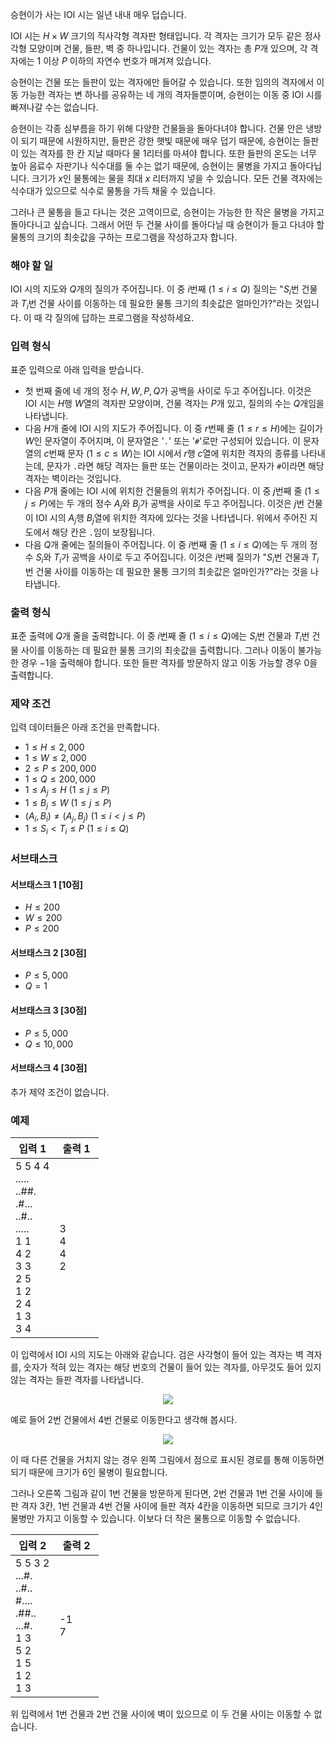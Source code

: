 승현이가 사는 IOI 시는 일년 내내 매우 덥습니다.

IOI 시는 $H \times W$ 크기의 직사각형 격자판 형태입니다. 각 격자는 크기가 모두 같은 정사각형 모양이며 건물, 들판, 벽 중 하나입니다. 건물이 있는 격자는 총 $P$개 있으며, 각 격자에는 $1$ 이상 $P$ 이하의 자연수 번호가 매겨져 있습니다.

승현이는 건물 또는 들판이 있는 격자에만 들어갈 수 있습니다. 또한 임의의 격자에서 이동 가능한 격자는 변 하나를 공유하는 네 개의 격자들뿐이며, 승현이는 이동 중 IOI 시를 빠져나갈 수는 없습니다.

승현이는 각종 심부름을 하기 위해 다양한 건물들을 돌아다녀야 합니다. 건물 안은 냉방이 되기 때문에 시원하지만, 들판은 강한 햇빛 때문에 매우 덥기 때문에, 승현이는 들판이 있는 격자를 한 칸 지날 때마다 물 1리터를 마셔야 합니다. 또한 들판의 온도는 너무 높아 음료수 자판기나 식수대를 둘 수는 없기 때문에, 승현이는 물병을 가지고 돌아다닙니다. 크기가 $x$인 물통에는 물을 최대 $x$ 리터까지 넣을 수 있습니다. 모든 건물 격자에는 식수대가 있으므로 식수로 물통을 가득 채울 수 있습니다.

그러나 큰 물통을 들고 다니는 것은 고역이므로, 승현이는 가능한 한 작은 물병을 가지고 돌아다니고 싶습니다. 그래서 어떤 두 건물 사이를 돌아다닐 때 승현이가 들고 다녀야 할 물통의 크기의 최솟값을 구하는 프로그램을 작성하고자 합니다.

### 해야 할 일

IOI 시의 지도와 $Q$개의 질의가 주어집니다. 이 중 $i$번째 ($1 \le i \le Q$) 질의는 "$S_{i}$번 건물과 $T_{i}$번 건물 사이를 이동하는 데 필요한 물통 크기의 최솟값은 얼마인가?"라는 것입니다. 이 때 각 질의에 답하는 프로그램을 작성하세요.

### 입력 형식

표준 입력으로 아래 입력을 받습니다.

* 첫 번째 줄에 네 개의 정수 $H, W, P, Q$가 공백을 사이로 두고 주어집니다. 이것은 IOI 시는 $H$행 $W$열의 격자판 모양이며, 건물 격자는 $P$개 있고, 질의의 수는 $Q$개임을 나타냅니다.
* 다음 $H$개 줄에 IOI 시의 지도가 주어집니다. 이 중 $r$번째 줄 ($1 \le r \le H$)에는 길이가 $W$인 문자열이 주어지며, 이 문자열은 '`.`' 또는 '`#`'로만 구성되어 있습니다. 이 문자열의 $c$번째 문자 ($1 \le c \le W$)는 IOI 시에서 $r$행 $c$열에 위치한 격자의 종류를 나타내는데, 문자가 `.`라면 해당 격자는 들판 또는 건물이라는 것이고, 문자가 `#`이라면 해당 격자는 벽이라는 것입니다.
* 다음 $P$개 줄에는 IOI 시에 위치한 건물들의 위치가 주어집니다. 이 중 $j$번째 줄 ($1 \le j \le P$)에는 두 개의 정수 $A_{j}$와 $B_{j}$가 공백을 사이로 두고 주어집니다. 이것은 $j$번 건물이 IOI 시의 $A_{j}$행 $B_{j}$열에 위치한 격자에 있다는 것을 나타냅니다. 위에서 주어진 지도에서 해당 칸은 `.`임이 보장됩니다.
* 다음 $Q$개 줄에는 질의들이 주어집니다. 이 중 $i$번째 줄 ($1 \le i \le Q$)에는 두 개의 정수 $S_{i}$와 $T_{i}$가 공백을 사이로 두고 주어집니다. 이것은 $i$번째 질의가 "$S_{i}$번 건물과 $T_{i}$번 건물 사이를 이동하는 데 필요한 물통 크기의 최솟값은 얼마인가?"라는 것을 나타냅니다.

### 출력 형식

표준 출력에 $Q$개 줄을 출력합니다. 이 중 $i$번째 줄 ($1 \le i \le Q$)에는 $S_{i}$번 건물과 $T_{i}$번 건물 사이를 이동하는 데 필요한 물통 크기의 최솟값을 출력합니다. 그러나 이동이 불가능한 경우 $-1$을 출력해야 합니다. 또한 들판 격자를 방문하지 않고 이동 가능할 경우 $0$을 출력합니다.

### 제약 조건

입력 데이터들은 아래 조건을 만족합니다.

* $1 \le H \le 2,000$
* $1 \le W \le 2,000$
* $2 \le P \le 200,000$
* $1 \le Q \le 200,000$
* $1 \le A_{j} \le H$ ($1 \le j \le P$)
* $1 \le B_{j} \le W$ ($1 \le j \le P$)
* $(A_{i}, B_{i}) \neq (A_{j}, B_{j})$ ($1 \le i < j \le P$)
* $1 \le S_{i} < T_{i} \le P$ ($1 \le i \le Q$)

### 서브태스크

#### 서브태스크 1 [10점]

* $H \le 200$
* $W \le 200$
* $P \le 200$

#### 서브태스크 2 [30점]

* $P \le 5,000$
* $Q = 1$

#### 서브태스크 3 [30점]

* $P \le 5,000$
* $Q \le 10,000$

#### 서브태스크 4 [30점]

추가 제약 조건이 없습니다.

### 예제

<table class='table table-bordered table-condensed'>
 <thead>
  <tr>
   <th>입력 1</th>
   <th>출력 1</th>
  </tr>
 </thead>
 <tbody>
  <tr>
   <td style="width: 50%;" class="code-font">5 5 4 4<br/>
.....<br/>
..##.<br/>
.#...<br/>
..#..<br/>
.....<br/>
1 1<br/>
4 2<br/>
3 3<br/>
2 5<br/>
1 2<br/>
2 4<br/>
1 3<br/>
3 4</td>
   <td class="code-font">3<br/>
4<br/>
4<br/>
2</td>
  </tr>
 </tbody>
</table>

이 입력에서 IOI 시의 지도는 아래와 같습니다. 검은 사각형이 들어 있는 격자는 벽 격자를, 숫자가 적혀 있는 격자는 해당 번호의 건물이 들어 있는 격자를, 아무것도 들어 있지 않는 격자는 들판 격자를 나타냅니다.

<div style="text-align: center;">
 <img src="https://s3.ap-northeast-2.amazonaws.com/oj.uz/old/JOI14_bottle/ex1map.png"/>
</div>

예로 들어 2번 건물에서 4번 건물로 이동한다고 생각해 봅시다.

<div style="text-align: center;">
 <img src="https://s3.ap-northeast-2.amazonaws.com/oj.uz/old/JOI14_bottle/ex1map2.png"/>
</div>

이 때 다른 건물을 거치지 않는 경우 왼쪽 그림에서 점으로 표시된 경로를 통해 이동하면 되기 때문에 크기가 6인 물병이 필요합니다.

그러나 오른쪽 그림과 같이 1번 건물을 방문하게 된다면, 2번 건물과 1번 건물 사이에 들판 격자 3칸, 1번 건물과 4번 건물 사이에 들판 격자 4칸을 이동하면 되므로 크기가 4인 물병만 가지고 이동할 수 있습니다. 이보다 더 작은 물통으로 이동할 수 없습니다. 

<table class='table table-bordered table-condensed'>
 <thead>
  <tr>
   <th>입력 2</th>
   <th>출력 2</th>
  </tr>
 </thead>
 <tbody>
  <tr>
   <td style="width: 50%;" class="code-font">5 5 3 2<br/>
...#.<br/>
..#..<br/>
#....<br/>
.##..<br/>
...#.<br/>
1 3<br/>
5 2<br/>
1 5<br/>
1 2<br/>
1 3</td>
   <td class="code-font">-1<br/>
7</td>
  </tr>
 </tbody>
</table>

위 입력에서 1번 건물과 2번 건물 사이에 벽이 있으므로 이 두 건물 사이는 이동할 수 없습니다.
